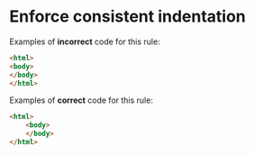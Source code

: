 # Enforce consistent indentation

Examples of **incorrect** code for this rule:

<!-- prettier-ignore-start -->
```html
<html>
<body>
</body>
</html>
```
<!-- prettier-ignore-end -->

Examples of **correct** code for this rule:

<!-- prettier-ignore-start -->
```html
<html>
    <body>
    </body>
</html>
```
<!-- prettier-ignore-end -->
